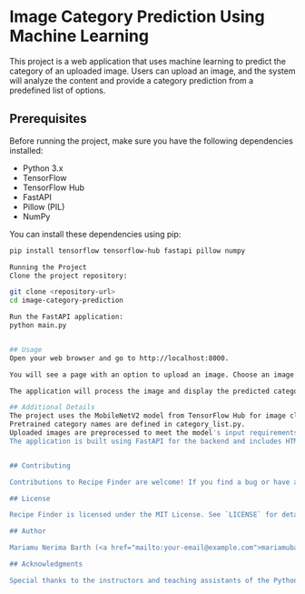 # Image Category Prediction Using Machine Learning

This project is a web application that uses machine learning to predict the category of an uploaded image. Users can upload an image, and the system will analyze the content and provide a category prediction from a predefined list of options.

## Prerequisites

Before running the project, make sure you have the following dependencies installed:

- Python 3.x
- TensorFlow
- TensorFlow Hub
- FastAPI
- Pillow (PIL)
- NumPy

You can install these dependencies using pip:

```bash
pip install tensorflow tensorflow-hub fastapi pillow numpy

Running the Project
Clone the project repository:

git clone <repository-url>
cd image-category-prediction

Run the FastAPI application:
python main.py


## Usage
Open your web browser and go to http://localhost:8000.

You will see a page with an option to upload an image. Choose an image and click the "Predict" button.

The application will process the image and display the predicted category along with a confidence score.

## Additional Details
The project uses the MobileNetV2 model from TensorFlow Hub for image classification.
Pretrained category names are defined in category_list.py.
Uploaded images are preprocessed to meet the model's input requirements.
The application is built using FastAPI for the backend and includes HTML templates for the frontend.


## Contributing

Contributions to Recipe Finder are welcome! If you find a bug or have a feature request, please open an issue or submit a pull request.

## License

Recipe Finder is licensed under the MIT License. See `LICENSE` for details.

## Author

Mariamu Nerima Barth (<a href="mailto:your-email@example.com">mariamubarthh@gmail.com</a>)

## Acknowledgments

Special thanks to the instructors and teaching assistants of the Python programming course.
